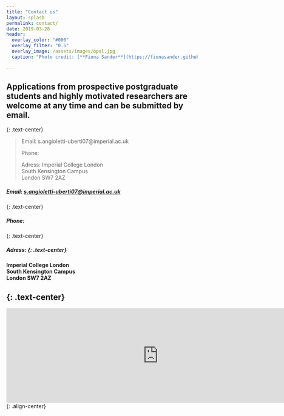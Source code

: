```yaml
---
title: "Contact us"
layout: splash
permalink: contact/
date: 2019-03-28
header:
  overlay_color: "#000"
  overlay_filter: "0.5"
  overlay_image: /assets/images/opal.jpg
  caption: "Photo credit: [**Fiona Sander**](https://fionasander.github.io/softnanolab/fiona/)"

---
```


## Applications from prospective postgraduate students and highly motivated researchers are welcome at any time and can be submitted by email. 
{: .text-center}

<blockquote title="Blockquote title">
  <p>Email: s.angioletti-uberti07@imperial.ac.uk
    
  Phone:
  
  Adress: 
  Imperial College London<br /> South Kensington Campus<br /> London SW7 2AZ
  </p>
</blockquote>

##### Email: s.angioletti-uberti07@imperial.ac.uk
{: .text-center}
##### Phone: 
{: .text-center}
##### Adress: {: .text-center}
#### Imperial College London<br /> South Kensington Campus<br /> London SW7 2AZ
  {: .text-center}
---

<iframe src="https://www.google.com/maps/embed?pb=!1m18!1m12!1m3!1d9935.142508862944!2d-0.1836317984580645!3d51.49880130134745!2m3!1f0!2f0!3f0!3m2!1i1024!2i768!4f13.1!3m3!1m2!1s0x48760567da220a01%3A0x31911b371c692e86!2sImperial+College+London!5e0!3m2!1sde!2suk!4v1549637016161" width="800" height="250" frameborder="0" style="border:0" allowfullscreen></iframe>{: .align-center}

